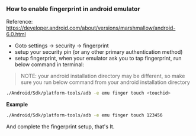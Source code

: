 ### How to enable fingerprint in android emulator

Reference: https://developer.android.com/about/versions/marshmallow/android-6.0.html

- Goto settings -> security -> fingerprint
- setup your security pin (or any other primary authentication method)
- setup fingerprint, when your emulator ask you to tap fingerprint, run below command in terminal:

> NOTE: your android installation directory may be different, so make sure you run below
> command from your android installation directory

```sh
./Android/Sdk/platform-tools/adb -e emu finger touch <touchid>
```

__Example__

```sh
./Android/Sdk/platform-tools/adb -e emu finger touch 123456
```

And complete the fingerprint setup, that's It.